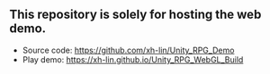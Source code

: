 ## This repository is solely for hosting the web demo.
- Source code: https://github.com/xh-lin/Unity_RPG_Demo
- Play demo: https://xh-lin.github.io/Unity_RPG_WebGL_Build
